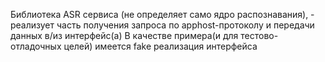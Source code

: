 Библиотека ASR сервиса (не определяет само ядро распознавания), - реализует часть получения запроса по apphost-протоколу и передачи данных в/из интерфейс(а)
В качестве примера(и для тестово-отладочных целей) имеется fake реализация интерфейса

